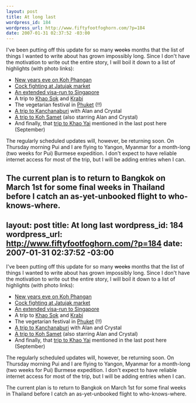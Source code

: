 ```yaml
--- 
layout: post
title: At long last
wordpress_id: 184
wordpress_url: http://www.fiftyfootfoghorn.com/?p=184
date: 2007-01-31 02:37:52 -03:00
---
```

I've been putting off this update for so many <s>weeks</s> months that the list of things I wanted to write about has grown impossibly long. Since I don't have the motivation to write out the entire story, I will boil it down to a list of highlights (with photo links):
<ul>
	<li><a href="http://www.flickr.com/photos/fiftyfeet/tags/newyears2007/">New years eve on Koh Phangan</a></li>
	<li><a href="http://www.flickr.com/photos/fiftyfeet/tags/jatujakmarket/">Cock fighting at Jatujak market</a></li>
	<li><a href="http://www.flickr.com/photos/fiftyfeet/tags/singapore/">An extended visa-run to Singapore</a></li>
	<li>A trip to <a href="http://www.flickr.com/photos/fiftyfeet/tags/khaosok/">Khao Sok</a> and <a href="http://www.flickr.com/photos/fiftyfeet/tags/krabi/">Krabi</a></li>
	<li>The vegetarian festival in <a href="http://www.flickr.com/photos/fiftyfeet/tags/phuket/">Phuket</a> (!!)</li>
	<li><a href="http://www.flickr.com/photos/fiftyfeet/with/284321746/">A trip to Kanchanaburi</a> with Alan and Crystal</li>
	<li><a href="http://www.flickr.com/photos/fiftyfeet/tags/kohsamet/">A trip to Koh Samet</a> (also starring Alan and Crystal)</li>
	<li>And finally, that <a href="http://www.flickr.com/photos/fiftyfeet/tags/khaoyai/">trip to Khao Yai</a> mentioned in the last post here (September)</li>
</ul>
The regularly scheduled updates will, however, be returning soon. On Thursday morning Pui and I are flying to Yangon, Myanmar for a month-long (two weeks for Pui) Burmese expedition. I don't expect to have reliable internet access for most of the trip, but I will be adding entries when I can.

The current plan is to return to Bangkok on March 1st for some final weeks in Thailand before I catch an as-yet-unbooked flight to who-knows-where.
--- 
layout: post
title: At long last
wordpress_id: 184
wordpress_url: http://www.fiftyfootfoghorn.com/?p=184
date: 2007-01-31 02:37:52 -03:00
---
I've been putting off this update for so many <s>weeks</s> months that the list of things I wanted to write about has grown impossibly long. Since I don't have the motivation to write out the entire story, I will boil it down to a list of highlights (with photo links):
<ul>
	<li><a href="http://www.flickr.com/photos/fiftyfeet/tags/newyears2007/">New years eve on Koh Phangan</a></li>
	<li><a href="http://www.flickr.com/photos/fiftyfeet/tags/jatujakmarket/">Cock fighting at Jatujak market</a></li>
	<li><a href="http://www.flickr.com/photos/fiftyfeet/tags/singapore/">An extended visa-run to Singapore</a></li>
	<li>A trip to <a href="http://www.flickr.com/photos/fiftyfeet/tags/khaosok/">Khao Sok</a> and <a href="http://www.flickr.com/photos/fiftyfeet/tags/krabi/">Krabi</a></li>
	<li>The vegetarian festival in <a href="http://www.flickr.com/photos/fiftyfeet/tags/phuket/">Phuket</a> (!!)</li>
	<li><a href="http://www.flickr.com/photos/fiftyfeet/with/284321746/">A trip to Kanchanaburi</a> with Alan and Crystal</li>
	<li><a href="http://www.flickr.com/photos/fiftyfeet/tags/kohsamet/">A trip to Koh Samet</a> (also starring Alan and Crystal)</li>
	<li>And finally, that <a href="http://www.flickr.com/photos/fiftyfeet/tags/khaoyai/">trip to Khao Yai</a> mentioned in the last post here (September)</li>
</ul>
The regularly scheduled updates will, however, be returning soon. On Thursday morning Pui and I are flying to Yangon, Myanmar for a month-long (two weeks for Pui) Burmese expedition. I don't expect to have reliable internet access for most of the trip, but I will be adding entries when I can.

The current plan is to return to Bangkok on March 1st for some final weeks in Thailand before I catch an as-yet-unbooked flight to who-knows-where.
